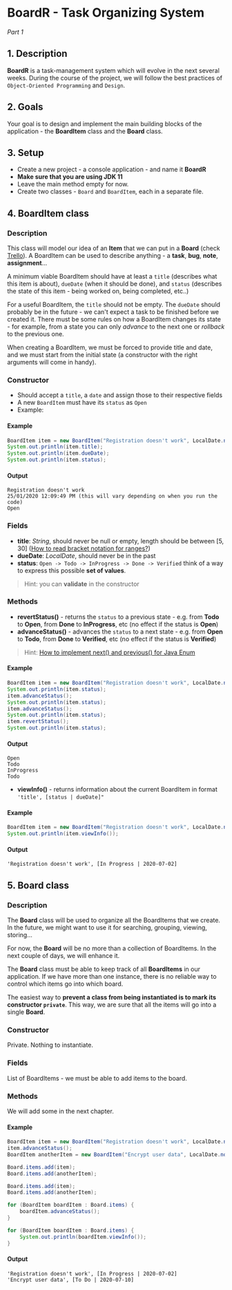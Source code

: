 # BoardR - Task Organizing System

_Part 1_

## 1. Description

**BoardR** is a task-management system which will evolve in the next several weeks. During the course of the project, we will follow the best practices of `Object-Oriented Programming` and `Design`.

## 2. Goals  

Your goal is to design and implement the main building blocks of the application - the **BoardItem** class and the **Board** class.

## 3. Setup

- Create a new project - a console application - and name it **BoardR**  
- **Make sure that you are using JDK 11**  
- Leave the main method empty for now.  
- Create two classes - `Board` and `BoardItem`, each in a separate file.  

## 4. BoardItem class

### Description

This class will model our idea of an **Item** that we can put in a **Board** (check [Trello](https://trello.com/)). A BoardItem can be used to describe anything - a **task**, **bug**, **note**, **assignment**...

A minimum viable BoardItem should have at least a `title` (describes what this item is about), `dueDate` (when it should be done), and `status` (describes the state of this item - being worked on, being completed, etc..)  

For a useful BoardItem, the `title` should not be empty. The `dueDate` should probably be in the future - we can't expect a task to be finished before we created it. There must be some rules on how a BoardItem changes its state - for example, from a state you can only _advance_ to the next one or _rollback_ to the previous one.  

When creating a BoardItem, we must be forced to provide title and date, and we must start from the initial state (a constructor with the right arguments will come in handy).

### Constructor

- Should accept a `title`, a `date` and assign those to their respective fields
- A new `BoardItem` must have its `status` as `Open`
- Example:

#### Example

```java
BoardItem item = new BoardItem("Registration doesn't work", LocalDate.now().plusDays(2));
System.out.println(item.title);
System.out.println(item.dueDate);
System.out.println(item.status);
```

#### Output

```none
Registration doesn't work
25/01/2020 12:09:49 PM (this will vary depending on when you run the code)
Open
```

### Fields

- **title**: _String_, should never be null or empty, length should be between [5, 30] ([How to read bracket notation for ranges?](https://stackoverflow.com/questions/4396290/what-does-this-square-bracket-and-parenthesis-bracket-notation-mean-first1-last))
- **dueDate**: _LocalDate_, should never be in the past
- **status**: `Open -> Todo -> InProgress -> Done -> Verified` think of a way to express this possible **set of values**.

> Hint: you can **validate** in the constructor

### Methods

- **revertStatus()** - returns the `status` to a previous state - e.g. from **Todo** to **Open**, from **Done** to **InProgress**, etc (no effect if the status is **Open**)
- **advanceStatus()** - advances the `status` to a next state - e.g. from **Open** to **Todo**, from **Done** to **Verified**, etc (no effect if the status is **Verified**)

> Hint: [How to implement next() and previous() for Java Enum](https://stackoverflow.com/questions/17006239/whats-the-best-way-to-implement-next-and-previous-on-an-enum-type)

#### Example

```java
BoardItem item = new BoardItem("Registration doesn't work", LocalDate.now().plusDays(2));
System.out.println(item.status);
item.advanceStatus();
System.out.println(item.status);
item.advanceStatus();
System.out.println(item.status);
item.revertStatus();
System.out.println(item.status);
```

#### Output

```none
Open
Todo
InProgress
Todo
```

- **viewInfo()** - returns information about the current BoardItem in format `'title', [status | dueDate]"`

#### Example

```java
BoardItem item = new BoardItem("Registration doesn't work", LocalDate.now().plusDays(2));
System.out.println(item.viewInfo());
```

#### Output

```none
'Registration doesn't work', [In Progress | 2020-07-02]
```

## 5. Board class

### Description

The **Board** class will be used to organize all the BoardItems that we create. In the future, we might want to use it for searching, grouping, viewing, storing...

For now, the **Board** will be no more than a collection of BoardItems. In the next couple of days, we will enhance it.  

The **Board** class must be able to keep track of all **BoardItems** in our application. If we have more than one instance, there is no reliable way to control which items go into which board.  

The easiest way to **prevent a class from being instantiated is to mark its constructor `private`**. This way, we are sure that all the items will go into a single **Board**.

### Constructor

Private. Nothing to instantiate.

### Fields

List of BoardItems - we must be able to add items to the board.

### Methods

We will add some in the next chapter.

#### Example

```java
BoardItem item = new BoardItem("Registration doesn't work", LocalDate.now().plusDays(2));
item.advanceStatus();
BoardItem anotherItem = new BoardItem("Encrypt user data", LocalDate.now().plusDays(10));

Board.items.add(item);
Board.items.add(anotherItem);

Board.items.add(item);
Board.items.add(anotherItem);

for (BoardItem boardItem : Board.items) {
    boardItem.advanceStatus();
}

for (BoardItem boardItem : Board.items) {
    System.out.println(boardItem.viewInfo());
}
```

#### Output

```none
'Registration doesn't work', [In Progress | 2020-07-02]
'Encrypt user data', [To Do | 2020-07-10]
```
